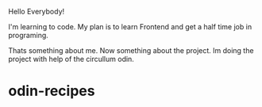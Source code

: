 Hello Everybody!

I'm learning to code. My plan is to learn Frontend and get a half time job in programing.

Thats something about me. Now something about the project. Im doing the project with help of the circullum odin.

# odin-recipes